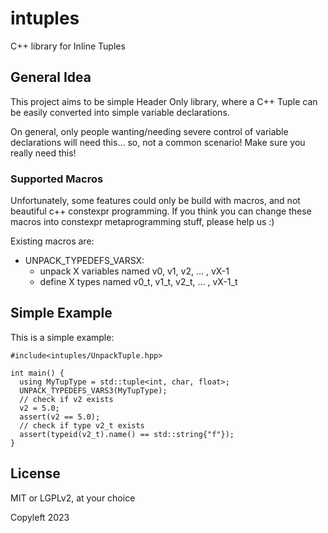 # intuples

C++ library for Inline Tuples

## General Idea

This project aims to be simple Header Only library, where a C++ Tuple
can be easily converted into simple variable declarations.

On general, only people wanting/needing severe control of variable 
declarations will need this... so, not a common scenario! 
Make sure you really need this!

### Supported Macros

Unfortunately, some features could only be build with macros,
and not beautiful c++ constexpr programming.
If you think you can change these macros into constexpr metaprogramming stuff,
please help us :)

Existing macros are:

- UNPACK_TYPEDEFS_VARSX:
   * unpack X variables named v0, v1, v2, ... , vX-1
   * define X types named v0_t, v1_t, v2_t, ... , vX-1_t

## Simple Example

This is a simple example:

```{.cpp}
#include<intuples/UnpackTuple.hpp>

int main() {
  using MyTupType = std::tuple<int, char, float>;
  UNPACK_TYPEDEFS_VARS3(MyTupType);
  // check if v2 exists
  v2 = 5.0;
  assert(v2 == 5.0);
  // check if type v2_t exists
  assert(typeid(v2_t).name() == std::string{"f"});
}
```

## License

MIT or LGPLv2, at your choice

Copyleft 2023
